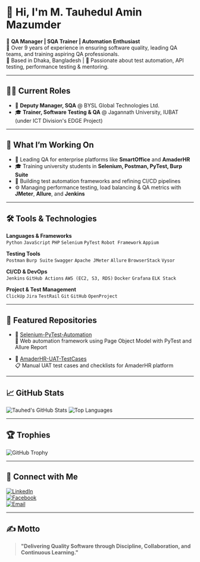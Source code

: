 # 👋 Hi, I'm M. Tauhedul Amin Mazumder

🎯 **QA Manager | SQA Trainer | Automation Enthusiast**  
🔬 Over 9 years of experience in ensuring software quality, leading QA teams, and training aspiring QA professionals.  
📍 Based in Dhaka, Bangladesh | 🧪 Passionate about test automation, API testing, performance testing & mentoring.

---

## 🧑‍💼 Current Roles
- 🔹 **Deputy Manager, SQA** @ BYSL Global Technologies Ltd.
- 🎓 **Trainer, Software Testing & QA** @ Jagannath University, IUBAT (under ICT Division's EDGE Project)

---

## 🚀 What I’m Working On
- 🏢 Leading QA for enterprise platforms like **SmartOffice** and **AmaderHR**
- 🎓 Training university students in **Selenium, Postman, PyTest, Burp Suite**
- 🧪 Building test automation frameworks and refining CI/CD pipelines
- ⚙️ Managing performance testing, load balancing & QA metrics with **JMeter**, **Allure**, and **Jenkins**

---

## 🛠️ Tools & Technologies

**Languages & Frameworks**  
`Python` `JavaScript` `PHP` `Selenium` `PyTest` `Robot Framework` `Appium`

**Testing Tools**  
`Postman` `Burp Suite` `Swagger` `Apache JMeter` `Allure` `BrowserStack` `Vysor`

**CI/CD & DevOps**  
`Jenkins` `GitHub Actions` `AWS (EC2, S3, RDS)` `Docker` `Grafana` `ELK Stack`

**Project & Test Management**  
`ClickUp` `Jira` `TestRail` `Git` `GitHub` `OpenProject`

---

## 📂 Featured Repositories

- 📌 [Selenium-PyTest-Automation](https://github.com/Tauhed/Selenium-PyTest-Automation)  
  🚗 Web automation framework using Page Object Model with PyTest and Allure Report

- 📌 [AmaderHR-UAT-TestCases](https://github.com/Tauhed/AmaderHR-UAT-TestCases)  
  📋 Manual UAT test cases and checklists for AmaderHR platform

---

## 📈 GitHub Stats

![Tauhed's GitHub Stats](https://github-readme-stats.vercel.app/api?username=Tauhed&show_icons=true&theme=radical)
![Top Languages](https://github-readme-stats.vercel.app/api/top-langs/?username=Tauhed&layout=compact)

---

## 🏆 Trophies

![GitHub Trophy](https://github-profile-trophy.vercel.app/?username=Tauhed&theme=gruvbox&no-frame=true&no-bg=true)

---

## 🔗 Connect with Me

[![LinkedIn](https://img.shields.io/badge/LinkedIn-blue?logo=linkedin&logoColor=white)](https://linkedin.com/in/tauhedul-amin)  
[![Facebook](https://img.shields.io/badge/Facebook-1877F2?logo=facebook&logoColor=white)](https://facebook.com/engineerjoy2013)  
[![Email](https://img.shields.io/badge/Email-grey?logo=gmail&logoColor=red)](mailto:tauhedul.amin@gmail.com)

---

## ✍️ Motto

> **"Delivering Quality Software through Discipline, Collaboration, and Continuous Learning."**

